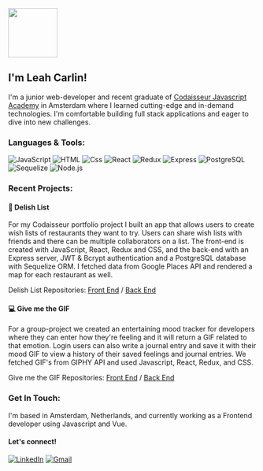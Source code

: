 <img src="https://media2.giphy.com/media/nlLIFsrosSd0U3gHso/giphy.gif?cid=ecf05e47c4sl6fgz5reyx34ondxb6va79f2x13rlj5c0w4er&rid=giphy.gif&ct=ts" width="100">

<h2>I'm Leah Carlin!</h2>

I'm a junior web-developer and recent graduate of [Codaisseur Javascript Academy](https://codaisseur.com/) in Amsterdam where I learned cutting-edge and in-demand technologies. I'm comfortable building full stack applications and eager to dive into new challenges.

### Languages & Tools:

  <p>
  <img alt="JavaScript" src="https://img.shields.io/badge/JavaScript-F7DF1E?logo=javascript&logoColor=white&style=for-the-badge" />
  <img alt="HTML" src="https://img.shields.io/badge/HTML-E34F26?logo=html5&logoColor=white&style=for-the-badge" />
  <img alt="Css" src="https://img.shields.io/badge/CSS-1572B6?logo=css3&logoColor=white&style=for-the-badge" />
  <img alt="React" src="https://img.shields.io/badge/React-61DAFB?logo=react&logoColor=white&style=for-the-badge" />
  <img alt="Redux" src="https://img.shields.io/badge/Redux-764ABC?logo=redux&logoColor=white&style=for-the-badge" />
  <img alt="Express" src="https://img.shields.io/badge/Express-000000?logo=express&logoColor=white&style=for-the-badge" />
  <img alt="PostgreSQL" src="https://img.shields.io/badge/PostgreSQL-4169E1?logo=postgresql&logoColor=white&style=for-the-badge" />
  <img alt="Sequelize" src="https://img.shields.io/badge/Sequelize-52B0E7?logo=sequelize&logoColor=white&style=for-the-badge" />
  <img alt="Node.js" src="https://img.shields.io/badge/Node.js-339933?logo=node.js&logoColor=white&style=for-the-badge" />

### Recent Projects:

#### 🍔 Delish List

For my Codaisseur portfolio project I built an app that allows users to create wish lists of restaurants they want to try. Users can share wish lists with friends and there can be multiple collaborators on a list. The front-end is created with JavaScript, React, Redux and CSS, and the back-end with an Express server, JWT & Bcrypt authentication and a PostgreSQL database with Sequelize ORM. I fetched data from Google Places API and rendered a map for each restaurant as well.

Delish List Repositories: <a href="https://github.com/leahcarlin/delishlist-frontend">Front End</a> / <a href="https://github.com/leahcarlin/delishlist-backend">Back End</a>

#### 💻 Give me the GIF

For a group-project we created an entertaining mood tracker for developers where they can enter how they're feeling and it will return a GIF related to that emotion. Login users can also write a journal entry and save it with their mood GIF to view a history of their saved feelings and journal entries. We fetched GIF's from GIPHY API and used Javascript, React, Redux, and CSS.

Give me the GIF Repositories: <a href="https://github.com/leahcarlin/give-me-the-gif-frontend">Front End</a> / <a href="https://github.com/leahcarlin/give-me-the-gif-backend">Back End</a>

### Get In Touch:

I'm based in Amsterdam, Netherlands, and currently working as a Frontend developer using Javascript and Vue.

#### Let's connect!

  <p>
  <a href="https://www.linkedin.com/in/leah-carlin/"><img alt="LinkedIn" src="https://img.shields.io/badge/LinkedIn-0A66C2?logo=linkedIn&logoColor=white&style=for-the-badge"     /><a>
  <a href="mailto:leah.r.carlin@gmail.com"><img alt="Gmail" src="https://img.shields.io/badge/Gmail-EA4335?logo=gmail&logoColor=white&style=for-the-badge" /></a>
  </p>
